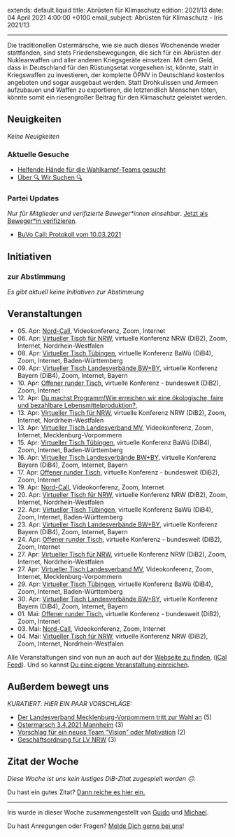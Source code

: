 
extends: default.liquid
title: Abrüsten für Klimaschutz
edition: 2021/13
date: 04 April 2021 4:00:00 +0100
email_subject: Abrüsten für Klimaschutz - Iris 2021/13

---
Die traditionellen Ostermärsche, wie sie auch dieses Wochenende wieder stattfanden, sind stets Friedensbewegungen, die sich für ein Abrüsten der Nuklearwaffen und aller anderen Kriegsgeräte einsetzen.
Mit dem Geld, dass in Deutschland für den Rüstungsetat vorgesehen ist, könnte, statt in Kriegswaffen zu investieren, der komplette ÖPNV in Deutschland kostenlos angeboten und sogar ausgebaut werden.
Statt Drohkulissen und Armeen aufzubauen und Waffen zu exportieren, die letztendlich Menschen töten, könnte somit ein riesengroßer Beitrag für den Klimaschutz geleistet werden.

## Neuigkeiten

_Keine Neuigkeiten_

### Aktuelle Gesuche

 - [Helfende Hände für die Wahlkampf-Teams gesucht](https://marktplatz.dib.de/t/helfende-haende-fuer-die-wahlkampf-teams-gesucht/37548)
 - [Über 🔍 Wir Suchen 🔍](https://marktplatz.dib.de/t/ueber-wir-suchen/8837)

### Partei Updates

_Nur für Mitglieder und verifizierte Beweger\*innen einsehbar_. [Jetzt als Beweger\*in verifizieren](https://dib.de/bewegerin-werden/).

 - [BuVo Call: Protokoll vom 10.03.2021](https://marktplatz.dib.de/t/buvo-call-protokoll-vom-10-03-2021/37514)

## Initiativen

### zur Abstimmung
_Es gibt aktuell keine Initiativen zur Abstimmung_

## Veranstaltungen

 - 05.&nbsp;Apr: [Nord-Call](https://dib.de/veranstaltungen/nord-call-2021-04-05/), Videokonferenz, Zoom, Internet
 - 06.&nbsp;Apr: [Virtueller Tisch für NRW](https://dib.de/veranstaltungen/virtueller-tisch-landesverbaende-bwby-2021-04-06/), virtuelle Konferenz NRW (DiB2), Zoom, Internet, Nordrhein-Westfalen
 - 08.&nbsp;Apr: [Virtueller Tisch Tübingen](https://dib.de/veranstaltungen/virtueller-tisch-tuebingen-2021-04-08/), virtuelle Konferenz BaWü (DiB4), Zoom, Internet, Baden-Württemberg
 - 09.&nbsp;Apr: [Virtueller Tisch Landesverbände BW+BY](https://dib.de/veranstaltungen/virtueller-tisch-landesverbaende-bwby-2-2021-04-09/), virtuelle Konferenz Bayern (DiB4), Zoom, Internet, Bayern
 - 10.&nbsp;Apr: [Offener runder Tisch](https://dib.de/veranstaltungen/offener-runder-tisch-2021-04-10/), virtuelle Konferenz - bundesweit (DiB2), Zoom, Internet
 - 12.&nbsp;Apr: [Du machst Programm!Wie erreichen wir eine ökologische, faire und bezahlbare Lebensmittelproduktion?](https://dib.de/veranstaltungen/du-machst-programm/), 
 - 13.&nbsp;Apr: [Virtueller Tisch für NRW](https://dib.de/veranstaltungen/virtueller-tisch-landesverbaende-bwby-2021-04-13/), virtuelle Konferenz NRW (DiB2), Zoom, Internet, Nordrhein-Westfalen
 - 13.&nbsp;Apr: [Virtueller Tisch Landesverband MV](https://dib.de/veranstaltungen/mv-call-2021-04-13/), Videokonferenz, Zoom, Internet, Mecklenburg-Vorpommern
 - 15.&nbsp;Apr: [Virtueller Tisch Tübingen](https://dib.de/veranstaltungen/virtueller-tisch-tuebingen-2021-04-15/), virtuelle Konferenz BaWü (DiB4), Zoom, Internet, Baden-Württemberg
 - 16.&nbsp;Apr: [Virtueller Tisch Landesverbände BW+BY](https://dib.de/veranstaltungen/virtueller-tisch-landesverbaende-bwby-2-2021-04-16/), virtuelle Konferenz Bayern (DiB4), Zoom, Internet, Bayern
 - 17.&nbsp;Apr: [Offener runder Tisch](https://dib.de/veranstaltungen/offener-runder-tisch-2021-04-17/), virtuelle Konferenz - bundesweit (DiB2), Zoom, Internet
 - 19.&nbsp;Apr: [Nord-Call](https://dib.de/veranstaltungen/nord-call-2021-04-19/), Videokonferenz, Zoom, Internet
 - 20.&nbsp;Apr: [Virtueller Tisch für NRW](https://dib.de/veranstaltungen/virtueller-tisch-landesverbaende-bwby-2021-04-20/), virtuelle Konferenz NRW (DiB2), Zoom, Internet, Nordrhein-Westfalen
 - 22.&nbsp;Apr: [Virtueller Tisch Tübingen](https://dib.de/veranstaltungen/virtueller-tisch-tuebingen-2021-04-22/), virtuelle Konferenz BaWü (DiB4), Zoom, Internet, Baden-Württemberg
 - 23.&nbsp;Apr: [Virtueller Tisch Landesverbände BW+BY](https://dib.de/veranstaltungen/virtueller-tisch-landesverbaende-bwby-2-2021-04-23/), virtuelle Konferenz Bayern (DiB4), Zoom, Internet, Bayern
 - 24.&nbsp;Apr: [Offener runder Tisch](https://dib.de/veranstaltungen/offener-runder-tisch-2021-04-24/), virtuelle Konferenz - bundesweit (DiB2), Zoom, Internet
 - 27.&nbsp;Apr: [Virtueller Tisch für NRW](https://dib.de/veranstaltungen/virtueller-tisch-landesverbaende-bwby-2021-04-27/), virtuelle Konferenz NRW (DiB2), Zoom, Internet, Nordrhein-Westfalen
 - 27.&nbsp;Apr: [Virtueller Tisch Landesverband MV](https://dib.de/veranstaltungen/mv-call-2021-04-27/), Videokonferenz, Zoom, Internet, Mecklenburg-Vorpommern
 - 29.&nbsp;Apr: [Virtueller Tisch Tübingen](https://dib.de/veranstaltungen/virtueller-tisch-tuebingen-2021-04-29/), virtuelle Konferenz BaWü (DiB4), Zoom, Internet, Baden-Württemberg
 - 30.&nbsp;Apr: [Virtueller Tisch Landesverbände BW+BY](https://dib.de/veranstaltungen/virtueller-tisch-landesverbaende-bwby-2-2021-04-30/), virtuelle Konferenz Bayern (DiB4), Zoom, Internet, Bayern
 - 01.&nbsp;Mai: [Offener runder Tisch](https://dib.de/veranstaltungen/offener-runder-tisch-2021-05-01/), virtuelle Konferenz - bundesweit (DiB2), Zoom, Internet
 - 03.&nbsp;Mai: [Nord-Call](https://dib.de/veranstaltungen/nord-call-2021-05-03/), Videokonferenz, Zoom, Internet
 - 04.&nbsp;Mai: [Virtueller Tisch für NRW](https://dib.de/veranstaltungen/virtueller-tisch-landesverbaende-bwby-2021-05-04/), virtuelle Konferenz NRW (DiB2), Zoom, Internet, Nordrhein-Westfalen


Alle Veranstaltungen sind von nun an auch auf der [Webseite zu finden](https://dib.de/veranstaltungen/), ([iCal Feed](https://dib.de/?ical=1)). Und so kannst [Du eine eigene Veranstaltung einreichen](https://marktplatz.dib.de/t/eine-veranstaltung-auf-der-webseite-einreichen/21379).


## Außerdem bewegt uns

_KURATIERT. HIER EIN PAAR VORSCHLÄGE:_
 - [Der Landesverband Mecklenburg-Vorpommern tritt zur Wahl an](https://marktplatz.dib.de/t/der-landesverband-mecklenburg-vorpommern-tritt-zur-wahl-an/37567) (5)
 - [Ostermarsch 3.4.2021 Mannheim](https://marktplatz.dib.de/t/ostermarsch-3-4-2021-mannheim/37562) (3)
 - [Vorschlag für ein neues Team &ldquo;Vision&rdquo; oder Motivation](https://marktplatz.dib.de/t/vorschlag-fuer-ein-neues-team-vision-oder-motivation/37573) (2)
 - [Geschäftsordnung für LV NRW](https://marktplatz.dib.de/t/geschaeftsordnung-fuer-lv-nrw/37574) (3)


## Zitat der Woche
_Diese Woche ist uns kein lustiges DiB-Zitat zugespielt worden ☹._

Du hast ein gutes Zitat? [Dann reiche es hier ein.](https://marktplatz.dib.de/t/fortsetzung-lustige-dib-zitate/24431)


---

Iris wurde in dieser Woche zusammengestellt von [Guido](https://marktplatz.dib.de/u/Guido/) und [Michael](https://marktplatz.dib.de/u/MichaelVoss/).

Du hast Anregungen oder Fragen? [Melde Dich gerne bei uns](https://marktplatz.dib.de/t/neu-iris-die-woechtliche-zusammenfasssung-zum-sonntagsbrunch/10990)!

